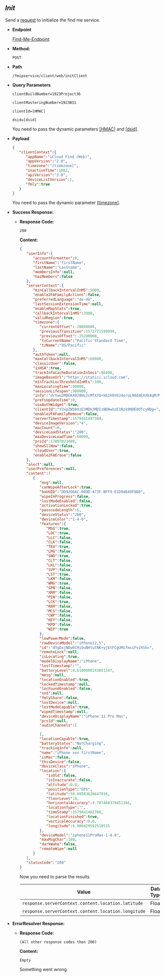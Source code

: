 *Init*
----
  Send a [request](../../definitions/requests/default-request.md) to initialize the find me service.

* **Endpoint**
  
  [Find-Me-Endpoint](../../definitions/icloud/endpoints/find-me.md)
  
* **Method:**

  `POST`
  
* **Path**

  `/fmipservice/client/web/initClient`
  
* **Query Parameters**
 
   `clientBuildNumber=1923Project36`
   
   `clientMasteringNumber=1923B31`
   
   `clientId=[HMAC]`
   
   `dsid=[dsid]`
   
   You need to pass the dynamic parameters [[HMAC]](../../definitions/general/types/hmac.md) and [[dsid]](../../definitions/icloud/variables/session-id.md).

* **Payload**

  ```json
  {
     "clientContext":{
        "appName":"iCloud Find (Web)",
        "appVersion":"2.0",
        "timezone":"[timezone]",
        "inactiveTime":1082,
        "apiVersion":"3.0",
        "deviceListVersion":1,
        "fmly":true
     }
  }
  ```
   
   You need to pass the dynamic parameter [[timezone]](../../definitions/general/types/timezone.md).

* **Success Response:**

  * **Response Code:**
  
    `200`
    
    **Content:** 
    
    ```json
    {
       "userInfo":{
          "accountFormatter":0,
          "firstName":"firstName",
          "lastName":"Lastname",
          "membersInfo":null,
          "hasMembers":false
       },
       "serverContext":{
          "minCallbackIntervalInMS":5000,
          "enable2FAFamilyActions":false,
          "preferredLanguage":"de-de",
          "lastSessionExtensionTime":null,
          "enableMapStats":true,
          "callbackIntervalInMS":2000,
          "validRegion":true,
          "timezone":{
             "currentOffset":-28800000,
             "previousTransition":1572771599999,
             "previousOffset":-25200000,
             "tzCurrentName":"Pacific Standard Time",
             "tzName":"US/Pacific"
          },
          "authToken":null,
          "maxCallbackIntervalInMS":60000,
          "classicUser":false,
          "isHSA":true,
          "trackInfoCacheDurationInSecs":86400,
          "imageBaseUrl":"https://statici.icloud.com",
          "minTrackLocThresholdInMts":100,
          "maxLocatingTime":90000,
          "sessionLifespan":900000,
          "info":"drtwu2MDGK4928Hs2cMfX7U+k62X0YOJ4eroL90d4EXXk8qMrM74deF4nhOntAXh",
          "prefsUpdateTime":0,
          "useAuthWidget":true,
          "clientId":"Y2xpZW50XzE3MDk3MDIzNDAwXzE1Nzk0NDE0OTcyNDg=",
          "enable2FAFamilyRemove":false,
          "serverTimestamp":1579441497384,
          "deviceImageVersion":"4",
          "macCount":0,
          "deviceLoadStatus":"200",
          "maxDeviceLoadTime":60000,
          "prsId":17097023400,
          "showSllNow":false,
          "cloudUser":true,
          "enable2FAErase":false
       },
       "alert":null,
       "userPreferences":null,
       "content":[
          {
             "msg":null,
             "canWipeAfterLock":true,
             "baUUID":"DD92D6AC-009D-473F-BFF9-E1D94B49F9D8",
             "wipeInProgress":false,
             "lostModeEnabled":false,
             "activationLocked":true,
             "passcodeLength":6,
             "deviceStatus":"200",
             "deviceColor":"1-4-0",
             "features":{
                "MSG":true,
                "LOC":true,
                "LLC":false,
                "CLK":false,
                "TEU":true,
                "LMG":false,
                "SND":true,
                "CLT":false,
                "LKL":false,
                "SVP":false,
                "LST":true,
                "LKM":false,
                "WMG":true,
                "SPN":false,
                "XRM":false,
                "PIN":false,
                "LCK":true,
                "REM":false,
                "MCS":false,
                "CWP":false,
                "KEY":false,
                "KPD":false,
                "WIP":true
             },
             "lowPowerMode":false,
             "rawDeviceModel":"iPhone12,5",
             "id":"dYgDxjNDw6CHiOuNHtutNK+yjEtFCgUMi7mxiFvihSk=",
             "remoteLock":null,
             "isLocating":true,
             "modelDisplayName":"iPhone",
             "lostTimestamp":"",
             "batteryLevel":0.6100000143051147,
             "mesg":null,
             "locationEnabled":true,
             "lockedTimestamp":null,
             "locFoundEnabled":false,
             "snd":null,
             "fmlyShare":false,
             "lostDevice":null,
             "lostModeCapable":true,
             "wipedTimestamp":null,
             "deviceDisplayName":"iPhone 11 Pro Max",
             "prsId":null,
             "audioChannels":[
    
             ],
             "locationCapable":true,
             "batteryStatus":"NotCharging",
             "trackingInfo":null,
             "name":"iPhone von firstName",
             "isMac":false,
             "thisDevice":false,
             "deviceClass":"iPhone",
             "location":{
                "isOld":false,
                "isInaccurate":false,
                "altitude":0.0,
                "positionType":"GPS",
                "latitude":50.89543626647016,
                "floorLevel":0,
                "horizontalAccuracy":9.707468370451366,
                "locationType":"",
                "timeStamp":1579441482768,
                "locationFinished":true,
                "verticalAccuracy":0.0,
                "longitude":6.900429592510515
             },
             "deviceModel":"iphone11ProMax-1-4-0",
             "maxMsgChar":160,
             "darkWake":false,
             "remoteWipe":null
          }
       ],
       "statusCode":"200"
    }
    ```
    
    Now you need to parse the results.
 
    | Value              | Data Type |
    |--------------------|-----------|
    | `response.serverContext.content.location.latitude`   | Float    |
    | `response.serverContext.content.location.longitude`   | Float    |

* **ErrorResolver Response:**

  * **Response Code:**
  
    `(All other response codes then 200)`
    
    **Content:** 
    
    `Empty`
    
    Something went wrong.